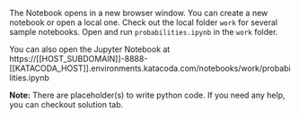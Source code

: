 The Notebook opens in a new browser window. You can create a new notebook or open a local one. Check out the local folder `work` for several sample notebooks. Open and run `probabilities.ipynb` in the `work` folder.

You can also open the Jupyter Notebook at https://[[HOST_SUBDOMAIN]]-8888-[[KATACODA_HOST]].environments.katacoda.com/notebooks/work/probabilities.ipynb

**Note:**
There are placeholder(s) to write python code. If you need any help, you can checkout solution tab.